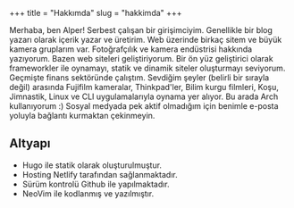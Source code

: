 +++
title = "Hakkımda"
slug = "hakkimda"
+++

Merhaba, ben Alper! Serbest çalışan bir girişimciyim. Genellikle bir blog yazarı olarak içerik yazar ve üretirim. Web üzerinde birkaç sitem ve büyük kamera gruplarım var. Fotoğrafçılık ve kamera endüstrisi hakkında yazıyorum. Bazen web siteleri geliştiriyorum. Bir ön yüz geliştirici olarak frameworkler ile oynamayı, statik ve dinamik siteler oluşturmayı seviyorum. Geçmişte finans sektöründe çalıştım. Sevdiğim şeyler (belirli bir sırayla değil) arasında Fujifilm kameralar, Thinkpad'ler, Bilim kurgu filmleri, Koşu, Jimnastik, Linux ve CLI uygulamalarıyla oynama yer alıyor. Bu arada Arch kullanıyorum :) Sosyal medyada pek aktif olmadığım için benimle e-posta yoluyla bağlantı kurmaktan çekinmeyin.

Altyapı
---------

* Hugo ile statik olarak oluşturulmuştur.
* Hosting Netlify tarafından sağlanmaktadır.
* Sürüm kontrolü Github ile yapılmaktadır.
* NeoVim ile kodlanmış ve yazılmıştır.

